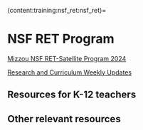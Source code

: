 (content:training:nsf_ret:nsf_ret)=

# NSF RET Program

<a href="https://mailmissouri-my.sharepoint.com/:w:/g/personal/nairs_umsystem_edu/EW5lPsgLDEJAqQzDgB7cKeABdeUm7ez7RgBZ88oR1uIsAQ?e=q3mDj2" target="_blank">Mizzou NSF RET-Satellite Program 2024</a>

<a href="https://mailmissouri-my.sharepoint.com/:f:/g/personal/vovwm_umsystem_edu/EmtU-zOYxOhPsMoKfXNnhlsB2AE5dsBfM7u94QudCKerZw" target="_blank">Research and Curriculum Weekly Updates</a>

## Resources for K-12 teachers

[](content:training:nsf_ret:page1)

[](content:training:hs:microbit-1)

[](content:training:nsf_ret:page2)

## Other relevant resources

[](content:training:nsf_ret:page3)

[](content:training:nsf_ret:page2)


